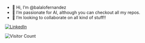 - 👋 Hi, I’m @balalofernandez
- 🌱 I’m passionate for AI, although you can checkout all my repos.
- 💞️ I’m looking to collaborate on all kind of stuff!!

[![LinkedIn](https://img.shields.io/badge/LinkedIn-0077B5?style=for-the-badge&logo=linkedin&logoColor=white)](https://www.linkedin.com/in/alvarofmoreno/)

![Visitor Count](https://profile-counter.glitch.me/balalofernandez/count.svg)
